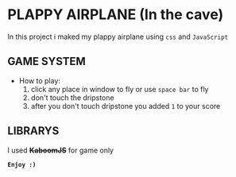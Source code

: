 # PLAPPY AIRPLANE (In the cave)

In this project i maked
my plappy airplane using 
`css` and `JavaScript`

## GAME SYSTEM
* How to play:
  1. click any place in window to fly
  or use `space bar` to fly
  2. don't touch the dripstone 
  3. after you don't touch dripstone
  you added `1` to your score

## LIBRARYS
I used __~~KaboomJS~~__ for game only

**__`Enjoy :)`__**